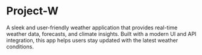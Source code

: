 # Project-W
A sleek and user-friendly weather application that provides real-time weather data, forecasts, and climate insights. Built with a modern UI and API integration, this app helps users stay updated with the latest weather conditions.
